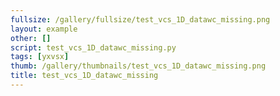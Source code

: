 ```yaml
---
fullsize: /gallery/fullsize/test_vcs_1D_datawc_missing.png
layout: example
other: []
script: test_vcs_1D_datawc_missing.py
tags: [yxvsx]
thumb: /gallery/thumbnails/test_vcs_1D_datawc_missing.png
title: test_vcs_1D_datawc_missing
---
```

